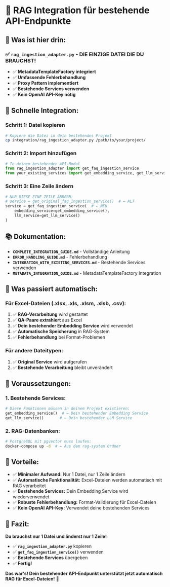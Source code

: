 # 🚀 **RAG Integration für bestehende API-Endpunkte**

## 📁 **Was ist hier drin:**

### **✅ `rag_ingestion_adapter.py` - DIE EINZIGE DATEI DIE DU BRAUCHST!**
- ✅ **MetadataTemplateFactory integriert**
- ✅ **Umfassende Fehlerbehandlung**
- ✅ **Proxy Pattern implementiert**
- ✅ **Bestehende Services verwenden**
- ✅ **Kein OpenAI API-Key nötig**

## 🔧 **Schnelle Integration:**

### **Schritt 1: Datei kopieren**
```bash
# Kopiere die Datei in dein bestehendes Projekt
cp integration/rag_ingestion_adapter.py /path/to/your/project/
```

### **Schritt 2: Import hinzufügen**
```python
# In deinem bestehenden API-Modul
from rag_ingestion_adapter import get_faq_ingestion_service
from your_existing_services import get_embedding_service, get_llm_service
```

### **Schritt 3: Eine Zeile ändern**
```python
# NUR DIESE EINE ZEILE ÄNDERN:
# service = get_original_faq_ingestion_service()  # ← ALT
service = get_faq_ingestion_service(  # ← NEU
    embedding_service=get_embedding_service(),
    llm_service=get_llm_service()
)
```

## 📚 **Dokumentation:**

- **`COMPLETE_INTEGRATION_GUIDE.md`** - Vollständige Anleitung
- **`ERROR_HANDLING_GUIDE.md`** - Fehlerbehandlung
- **`INTEGRATION_WITH_EXISTING_SERVICES.md`** - Bestehende Services verwenden
- **`METADATA_INTEGRATION_GUIDE.md`** - MetadataTemplateFactory Integration

## 🎯 **Was passiert automatisch:**

### **Für Excel-Dateien (.xlsx, .xls, .xlsm, .xlsb, .csv):**
1. ✅ **RAG-Verarbeitung** wird gestartet
2. ✅ **QA-Paare extrahiert** aus Excel
3. ✅ **Dein bestehender Embedding Service** wird verwendet
4. ✅ **Automatische Speicherung** in RAG-System
5. ✅ **Fehlerbehandlung** bei Format-Problemen

### **Für andere Dateitypen:**
1. ✅ **Original Service** wird aufgerufen
2. ✅ **Bestehende Verarbeitung** bleibt unverändert

## 🚨 **Voraussetzungen:**

### **1. Bestehende Services:**
```python
# Diese Funktionen müssen in deinem Projekt existieren:
get_embedding_service()  # ← Dein bestehender Embedding Service
get_llm_service()       # ← Dein bestehender LLM Service
```

### **2. RAG-Datenbanken:**
```bash
# PostgreSQL mit pgvector muss laufen:
docker-compose up -d  # ← Aus dem rag-system Ordner
```

## 🎉 **Vorteile:**

- ✅ **Minimaler Aufwand:** Nur 1 Datei, nur 1 Zeile ändern
- ✅ **Automatische Funktionalität:** Excel-Dateien werden automatisch mit RAG verarbeitet
- ✅ **Bestehende Services:** Dein Embedding Service wird wiederverwendet
- ✅ **Robuste Fehlerbehandlung:** Format-Validierung für Excel-Dateien
- ✅ **Kein OpenAI API-Key:** Verwendet deine bestehenden Services

## 🚀 **Fazit:**

**Du brauchst nur 1 Datei und änderst nur 1 Zeile!**

- ✅ **`rag_ingestion_adapter.py`** kopieren
- ✅ **`get_faq_ingestion_service()`** verwenden
- ✅ **Bestehende Services** übergeben
- ✅ **Fertig!**

**Das war's! Dein bestehender API-Endpunkt unterstützt jetzt automatisch RAG für Excel-Dateien!** 🎉
